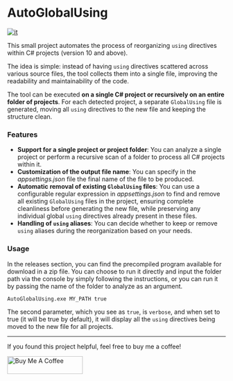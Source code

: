 ﻿# AutoGlobalUsing

[![it](https://img.shields.io/badge/Leggi_in_italiano!-red.svg)](https://github.com/Davidencho/AutoGlobalUsing/blob/master/docs/README.it.md)


This small project automates the process of reorganizing `using` directives within C# projects (version 10 and above).

The idea is simple: instead of having `using` directives scattered across various source files, the tool collects them into a single file, improving the readability and maintainability of the code.

The tool can be executed **on a single C# project or recursively on an entire folder of projects**. For each detected project, a separate `GlobalUsing` file is generated, moving all `using` directives to the new file and keeping the structure clean.

### Features
- **Support for a single project or project folder**: You can analyze a single project or perform a recursive scan of a folder to process all C# projects within it.
- **Customization of the output file name**: You can specify in the *appsettings.json* file the final name of the file to be produced.
- **Automatic removal of existing `GlobalUsing` files**: You can use a configurable regular expression in *appsettings.json* to find and remove all existing `GlobalUsing` files in the project, ensuring complete cleanliness before generating the new file, while preserving any individual global `using` directives already present in these files.
- **Handling of `using` aliases**: You can decide whether to keep or remove `using` aliases during the reorganization based on your needs.

### Usage

In the releases section, you can find the precompiled program available for download in a zip file. You can choose to run it directly and input the folder path via the console by simply following the instructions, or you can run it by passing the name of the folder to analyze as an argument.

```
AutoGlobalUsing.exe MY_PATH true
```

The second parameter, which you see as `true`, is `verbose`, and when set to true (it will be true by default), it will display all the `using` directives being moved to the new file for all projects.

--- 

If you found this project helpful, feel free to buy me a coffee!

<a href="https://www.buymeacoffee.com/Davidencho" target="_blank"><img src="https://cdn.buymeacoffee.com/buttons/default-orange.png" alt="Buy Me A Coffee" height="41" width="174"></a>
